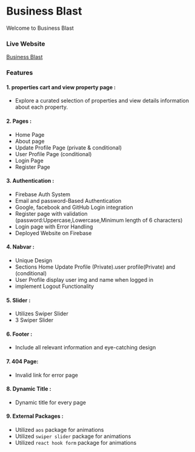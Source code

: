 # Business Blast

Welcome to Business Blast

### Live Website

[Business Blast](https://business-blast.web.app/)

### Features

#### 1. properties cart and view property page :

- Explore a curated selection of properties and view details information about each property.

#### 2. Pages :

- Home Page
- About page
- Update Profile Page (private & conditional)
- User Profile Page (conditional)
- Login Page
- Register Page

#### 3. Authentication :

- Firebase Auth System
- Email and password-Based Authentication
- Google, facebook and GitHub Login integration
- Register page with validation (password:Uppercase,Lowercase,Minimum length of 6 characters)
- Login page with Error Handling
- Deployed Website on Firebase

#### 4. Nabvar :

- Unique Design
- Sections Home Update Profile (Private).user profile(Private) and (conditional)
- User Profile display user img and name when logged in
- implement Logout Functionality

#### 5. Slider :

- Utilizes Swiper Slider
- 3 Swiper Slider

#### 6. Footer :

- Include all relevant information and eye-catching design

#### 7. 404 Page:

- Invalid link for error page

#### 8. Dynamic Title :

- Dynamic title for every page

#### 9. External Packages :

- Utilized `aos` package for animations
- Utilized `swiper slider` package for animations
- Utilized `react hook form` package for animations
